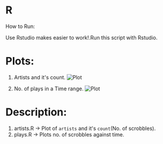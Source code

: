 # R

How to Run:

Use Rstudio makes easier to work!.Run this script with Rstudio.

# Plots:

1. Artists and it's count.
 ![Plot](http://i.imgur.com/rvCRo4d.png)

2. No. of plays in a Time range.
 ![Plot](http://i.imgur.com/I2VJkda.png) 

# Description:

1. artists.R -> Plot of `artists` and it's `count`(No. of scrobbles).
2. plays.R -> Plots no. of scrobbles against time.

